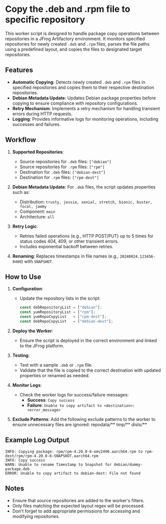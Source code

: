 # Copy the .deb and .rpm file to specific repository

This worker script is designed to handle package copy operations between repositories in a JFrog Artifactory environment. It monitors specified repositories for newly created `.deb` and `.rpm` files, parses the file paths using a predefined layout, and copies the files to designated target repositories.

## Features

- **Automatic Copying**: Detects newly created `.deb` and `.rpm` files in specified repositories and copies them to their respective destination repositories.
- **Debian Metadata Update**: Updates Debian package properties before copying to ensure compliance with repository configurations.
- **Retry Mechanism**: Implements a retry mechanism for handling transient errors during HTTP requests.
- **Logging**: Provides informative logs for monitoring operations, including successes and failures.

## Workflow

1. **Supported Repositories**:
   - Source repositories for `.deb` files: `["debian"]`
   - Source repositories for `.rpm` files: `["rpm"]`
   - Destination for `.deb` files: `["debian-dest"]`
   - Destination for `.rpm` files: `["rpm-dest"]`

2. **Debian Metadata Update**:
   For `.deb` files, the script updates properties such as:
   - Distribution: `trusty, jessie, xenial, stretch, bionic, buster, focal, jammy`
   - Component: `main`
   - Architecture: `all`

3. **Retry Logic**:
   - Retries failed operations (e.g., HTTP POST/PUT) up to 5 times for status codes 404, 409, or other transient errors.
   - Includes exponential backoff between retries.

4. **Renaming**:
   Replaces timestamps in file names (e.g., `20240824.123456-0400`) with `SNAPSHOT`.

## How to Use

1. **Configuration**:
   - Update the repository lists in the script:
     ```javascript
     const debRepositoryList = ["debian"];
     const yumRepositoryList = ["rpm"];
     const yumRepoCopyList   = ["rpm-dest"];
     const debRepoCopyList   = ["debian-dest"];
     ```

2. **Deploy the Worker**:
   - Ensure the script is deployed in the correct environment and linked to the JFrog platform.

3. **Testing**:
   - Test with a sample `.deb` or `.rpm` file.
   - Validate that the file is copied to the correct destination with updated properties or renamed as needed.

4. **Monitor Logs**:
   - Check the worker logs for success/failure messages:
     - **Success**: `Copy success`
     - **Failure**: `Unable to copy artifact to <destination>: <error_message>`

5. **Exclude Patterns**:
   Add the following exclude patterns to the worker to ensure unnecessary files are ignored: repodata/** tmp/** dists/**

## Example Log Output

```
INFO: Copying package: rpm/rpm-4.20.0-6-omv2490.aarch64.rpm to rpm-dest/rpm/rpm-4.20.0-6-SNAPSHOT.aarch64.rpm
INFO: Copy success
WARN: Unable to rename Timestamp to Snapshot for debian/dummy-package.deb
ERROR: Unable to copy artifact to debian-dest: File not found
```

## Notes
- Ensure that source repositories are added to the worker's filters.
- Only files matching the expected layout regex will be processed.
- Don't forget to add appropriate permissions for accessing and modifying repositories.
